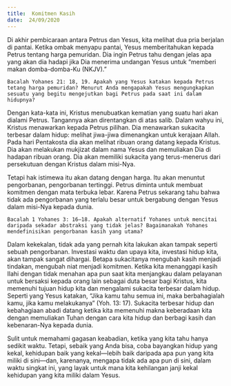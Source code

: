 ```yaml
---
title:  Komitmen Kasih
date:  24/09/2020
---
```


Di akhir pembicaraan antara Petrus dan Yesus, kita melihat dua pria berjalan di pantai. Ketika ombak menyapu pantai, Yesus memberitahukan kepada Petrus tentang harga pemuridan. Dia ingin Petrus tahu dengan jelas apa yang akan dia hadapi jika Dia menerima undangan Yesus untuk “memberi makan domba-domba-Ku (NKJV).”

`Bacalah Yohanes 21: 18, 19. Apakah yang Yesus katakan kepada Petrus tetang harga pemuridan? Menurut Anda mengapakah Yesus mengungkapkan sesuatu yang begitu mengejutkan bagi Petrus pada saat ini dalam hidupnya?`

Dengan kata-kata ini, Kristus menubuatkan kematian yang suatu hari akan dialami Petrus. Tangannya akan direntangkan di atas salib. Dalam wahyu ini, Kristus menawarkan kepada Petrus pilihan. Dia menawarkan sukacita terbesar dalam hidup: melihat jiwa-jiwa dimenangkan untuk kerajaan Allah. Pada hari Pentakosta dia akan melihat ribuan orang datang kepada Kristus. Dia akan melakukan mukjizat dalam nama Yesus dan memuliakan Dia di hadapan ribuan orang. Dia akan memiliki sukacita yang terus-menerus dari persekutuan dengan Kristus dalam misi-Nya.

Tetapi hak istimewa itu akan datang dengan harga. Itu akan menuntut pengorbanan, pengorbanan tertinggi. Petrus diminta untuk membuat komitmen dengan mata terbuka lebar. Karena Petrus sekarang tahu bahwa tidak ada pengorbanan yang terlalu besar untuk bergabung dengan Yesus dalam misi-Nya kepada dunia.

`Bacalah 1 Yohanes 3: 16–18. Apakah alternatif Yohanes untuk mencitai daripada sekadar abstraksi yang tidak jelas? Bagaimanakah Yohanes mendefinisikan pengorbanan kasih yang utama?`

Dalam kekekalan, tidak ada yang pernah kita lakukan akan tampak seperti sebuah pengorbanan. Investasi waktu dan upaya kita, investasi hidup kita, akan tampak sangat dihargai. Betapa sukacitanya mengubah kasih menjadi tindakan, mengubah niat menjadi komitmen. Ketika kita menanggapi kasih Ilahi dengan tidak menahan apa pun saat kita menjangkau dalam pelayanan untuk bersaksi kepada orang lain sebagai duta besar bagi Kristus, kita memenuhi tujuan hidup kita dan mengalami sukacita terbesar dalam hidup. Seperti yang Yesus katakan, “Jika kamu tahu semua ini, maka berbahagialah kamu, jika kamu melakukanya” (Yoh. 13: 17). Sukacita terbesar hidup dan kebahagiaan abadi datang ketika kita memenuhi makna keberadaan kita dengan memuliakan Tuhan dengan cara kita hidup dan berbagi kasih dan kebenaran-Nya kepada dunia.

Sulit untuk memahami gagasan keabadian, ketika yang kita tahu hanya sedikit waktu. Tetapi, sebaik yang Anda bisa, coba bayangkan hidup yang kekal, kehidupan baik yang kekal—lebih baik daripada apa pun yang kita miliki di sini—dan, karenanya, mengapa tidak ada apa pun di sini, dalam waktu singkat ini, yang layak untuk mana kita kehilangan janji kekal kehidupan yang kita miliki dalam Yesus.